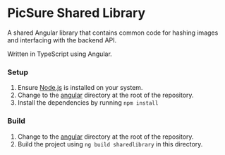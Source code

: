 # PicSure Shared Library

A shared Angular library that contains common code for hashing images and interfacing with the backend API.

Written in TypeScript using Angular.

### Setup

1. Ensure [Node.js](https://nodejs.org) is installed on your system.
2. Change to the [angular](../../../angular) directory at the root of the repository.
3. Install the dependencies by running `npm install`

### Build

1. Change to the [angular](../../../angular) directory at the root of the repository.
2. Build the project using `ng build sharedlibrary` in this directory.
